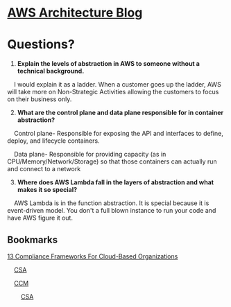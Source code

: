 # [AWS Architecture Blog](https://aws.amazon.com/blogs/architecture/compute-abstractions-on-aws-a-visual-story/)


# Questions?


1. **Explain the levels of abstraction in AWS to someone without a technical background.**


    I would explain it as a ladder. When a customer goes up the ladder, AWS will take more on Non-Strategic Activities allowing the customers to focus on their business only.


2. **What are the control plane and data plane responsible for in container abstraction?**


    Control plane- Responsible for exposing the API and interfaces to define, deploy, and lifecycle containers.


    Data plane- Responsible for providing capacity (as in CPU/Memory/Network/Storage) so that those containers can actually run and connect to a network


3. **Where does AWS Lambda fall in the layers of abstraction and what makes it so special?**


    AWS Lambda is in the function abstraction. It is special because it is event-driven model. You don't a full blown instance to run your code and have AWS figure it out.


## Bookmarks

[13 Compliance Frameworks For Cloud-Based Organizations](https://www.horangi.com/blog/13-compliance-frameworks-for-cloud-based-organizations)


    [CSA](https://cloudsecurityalliance.org/)


    [CCM](https://cloudsecurityalliance.org/research/cloud-controls-matrix/)

   
    [CSA](https://cloudsecurityalliance.org/research/guidance/)